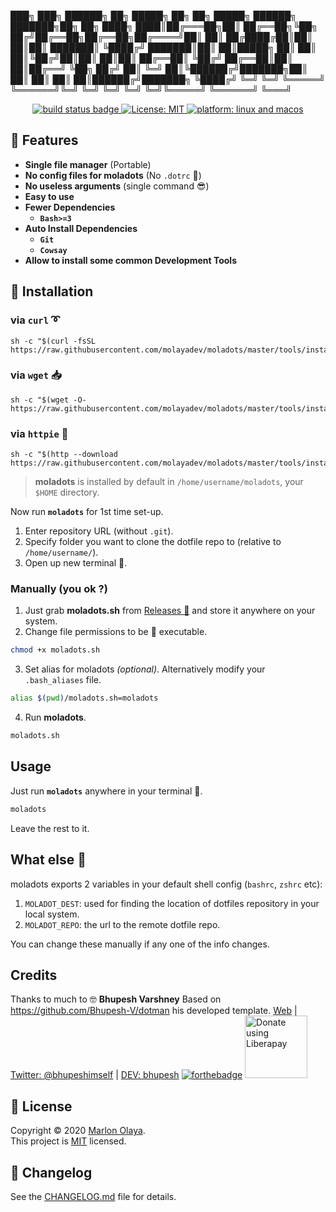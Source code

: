 ███╗   ███╗ ██████╗ ██╗      █████╗ ██╗   ██╗ █████╗ ██████╗ ███████╗██╗   ██╗
████╗ ████║██╔═══██╗██║     ██╔══██╗╚██╗ ██╔╝██╔══██╗██╔══██╗██╔════╝██║   ██║
██╔████╔██║██║   ██║██║     ███████║ ╚████╔╝ ███████║██║  ██║█████╗  ██║   ██║
██║╚██╔╝██║██║   ██║██║     ██╔══██║  ╚██╔╝  ██╔══██║██║  ██║██╔══╝  ╚██╗ ██╔╝
██║ ╚═╝ ██║╚██████╔╝███████╗██║  ██║   ██║   ██║  ██║██████╔╝███████╗ ╚████╔╝ 
╚═╝     ╚═╝ ╚═════╝ ╚══════╝╚═╝  ╚═╝   ╚═╝   ╚═╝  ╚═╝╚═════╝ ╚══════╝  ╚═══╝  
                                                                              	

<p align="center">
  <a href="https://github.com/molayadev/moladots/actions">
    <img alt="build status badge" src="https://github.com/molayadev/moladots/workflows/build/badge.svg?branch=master">
  </a>
  <a href="https://github.com/molayadev/moladots/blob/master/LICENSE">
    <img alt="License: MIT" src="https://img.shields.io/github/license/molayadev/moladots" />
  </a>
  <a href="">
    <img alt="platform: linux and macos" src="https://img.shields.io/badge/platform-GNU/Linux %7C MacOS-blue">
  </a>
</p>


## 🌠 Features

* **Single file manager** (Portable)
* **No config files for moladots** (No `.dotrc` 🤦)
* **No useless arguments** (single command 😎)
* **Easy to use**
* **Fewer Dependencies**
  - **`Bash>=3`**
* **Auto Install Dependencies**
  - **`Git`**
  - **`Cowsay`**
* **Allow to install some common Development Tools**

## 💠 Installation

### via `curl` ➰

```shell
sh -c "$(curl -fsSL https://raw.githubusercontent.com/molayadev/moladots/master/tools/install.sh)"
```

### via `wget` 📥

```shell
sh -c "$(wget -O- https://raw.githubusercontent.com/molayadev/moladots/master/tools/install.sh)"
```

### via `httpie` 🥧

```shell
sh -c "$(http --download https://raw.githubusercontent.com/molayadev/moladots/master/tools/install.sh)"
```

> **moladots** is installed by default in `/home/username/moladots`, your `$HOME` directory.


Now run **`moladots`** for 1st time set-up.

1. Enter repository URL (without `.git`).
2. Specify folder you want to clone the dotfile repo to (relative to `/home/username/`).
3. Open up new terminal 🚀.

### Manually (you ok ?)

1. Just grab **moladots.sh** from [Releases 🔼](https://github.com/molayadev/moladots/releases) and store it anywhere on your system.
2. Change file permissions to be 🏃 executable.
  ```bash
  chmod +x moladots.sh
  ```
3. Set alias for moladots _(optional)_. Alternatively modify your `.bash_aliases` file. 
  ```bash
  alias $(pwd)/moladots.sh=moladots
  ```
4. Run **moladots**.
  ```bash
  moladots.sh
  ```

## Usage

Just run **`moladots`** anywhere in your terminal 🖖.

```bash
moladots
```
Leave the rest to it.


## What else 👀

moladots exports 2 variables in your default shell config (`bashrc`, `zshrc` etc):

1. `MOLADOT_DEST`: used for finding the location of dotfiles repository in your local system.
2. `MOLADOT_REPO`: the url to the remote dotfile repo.

You can change these manually if any one of the info changes.


## Credits
Thanks to much to 🤓 **Bhupesh Varshney**
Based on https://github.com/Bhupesh-V/dotman his developed template.
[Web](https://bhupesh-v.github.io) | [Twitter: @bhupeshimself](https://twitter.com/bhupeshimself) | [DEV: bhupesh](https://dev.to/bhupesh)
[![forthebadge](https://forthebadge.com/images/badges/built-with-love.svg)](https://forthebadge.com)
<a href="https://liberapay.com/bhupesh/donate">
  <img title="librepay/bhupesh" alt="Donate using Liberapay" src="https://liberapay.com/assets/widgets/donate.svg" width="100">
</a>

## 📝 License

Copyright © 2020 [Marlon Olaya](https://github.com/molayadev).<br />
This project is [MIT](https://github.com/molayadev/moladots/blob/master/LICENSE) licensed.

## 📝 Changelog

See the [CHANGELOG.md](CHANGELOG.md) file for details.
